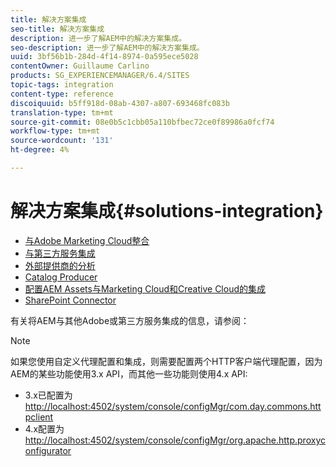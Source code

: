 ```yaml
---
title: 解决方案集成
seo-title: 解决方案集成
description: 进一步了解AEM中的解决方案集成。
seo-description: 进一步了解AEM中的解决方案集成。
uuid: 3bf56b1b-284d-4f14-8974-0a595ece5028
contentOwner: Guillaume Carlino
products: SG_EXPERIENCEMANAGER/6.4/SITES
topic-tags: integration
content-type: reference
discoiquuid: b5ff918d-08ab-4307-a807-693468fc083b
translation-type: tm+mt
source-git-commit: 08e0b5c1cbb05a110bfbec72ce0f89986a0fcf74
workflow-type: tm+mt
source-wordcount: '131'
ht-degree: 4%

---
```



# 解决方案集成{#solutions-integration}

* [与Adobe Marketing Cloud整合](/help/sites-administering/marketing-cloud.md)
* [与第三方服务集成](/help/sites-administering/third-party-services.md)
* [外部提供商的分析](/help/sites-administering/external-providers.md)
* [Catalog Producer](/help/sites-administering/catalog-producer.md)
* [配置AEM Assets与Marketing Cloud和Creative Cloud的集成](/help/sites-administering/configure-assets-cc-integration.md)
* [SharePoint Connector](/help/sites-administering/sharepoint-connector.md)

有关将AEM与其他Adobe或第三方服务集成的信息，请参阅：

>[!NOTE]
>
>如果您使用自定义代理配置和集成，则需要配置两个HTTP客户端代理配置，因为AEM的某些功能使用3.x API，而其他一些功能则使用4.x API:
>
>* 3.x已配置为 [http://localhost:4502/system/console/configMgr/com.day.commons.httpclient](http://localhost:4502/system/console/configMgr/com.day.commons.httpclient)
>* 4.x配置为 [http://localhost:4502/system/console/configMgr/org.apache.http.proxyconfigurator](http://localhost:4502/system/console/configMgr/org.apache.http.proxyconfigurator)

>



